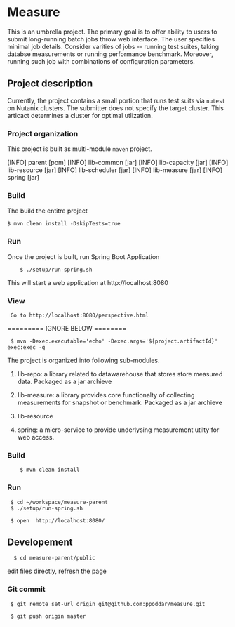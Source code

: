 # Measure

This is an umbrella project. The primary goal is to offer ability to users to submit long-running batch jobs throw web  interface. The user specifies minimal job details. 
Consider varities of jobs -- running test suites, taking databse measurements or running performance benchmark. Moreover, running such job with combinations of configuration parameters.    
   


## Project description

  Currently, the project contains a small portion that runs test suits via `nutest` on Nutanix clusters. The submitter does not specify the target cluster. This articact determines a cluster for optimal utlization.
 
### Project organization

This project is built as multi-module `maven` project. 

[INFO] parent                                                             [pom]
[INFO] lib-common                                                         [jar]
[INFO] lib-capacity                                                       [jar]
[INFO] lib-resource                                                       [jar]
[INFO] lib-scheduler                                                      [jar]
[INFO] lib-measure                                                        [jar]
[INFO] spring                                                             [jar]


###  Build

The build the entitre project

    $ mvn clean install -DskipTests=true
    

### Run
Once the project is built, run Spring Boot Application

        $ ./setup/run-spring.sh

This will start a web application at http://localhost:8080
  
  
  ### View
  
     Go to http://localhost:8080/perspective.html





========= IGNORE BELOW ========



     $ mvn -Dexec.executable='echo' -Dexec.args='${project.artifactId}' exec:exec -q

 
The project is organized into following sub-modules.

  1. lib-repo: a library related to 
  		datawarehouse that stores store measured data. 
  		Packaged as a jar archieve
  		
  2. lib-measure: a library provides
  		core functionalty of collecting 
  		measurements for  snapshot or benchmark.
  		Packaged as a jar archieve
  		
  3. lib-resource
  
  4. spring: a micro-service to provide underlysing
     	measurement utilty for web access.
     
### Build

		$ mvn clean install
		
### Run

     $ cd ~/workspace/measure-parent
     $ ./setup/run-spring.sh 
     
     $ open  http://localhost:8080/
     
## Developement

      $ cd measure-parent/public
      
  edit files directly, refresh the page
  
  
  ### Git commit
  
     $ git remote set-url origin git@github.com:ppoddar/measure.git
  
     $ git push origin master
  
    	 

